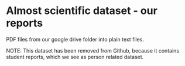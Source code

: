 # Almost scientific dataset - our reports

PDF files from our google drive folder into plain text files.

NOTE: This dataset has been removed from Github, because it contains student reports, which we see as person related dataset.
